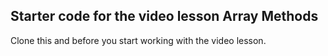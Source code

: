 ## Starter code for the video lesson Array Methods
Clone this and before you start working with the video lesson.
